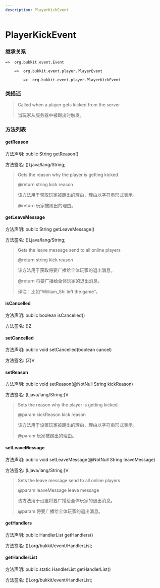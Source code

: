 ```yaml
---
description: PlayerKickEvent
---
```


# PlayerKickEvent

### 继承关系

    =>  org.bukkit.event.Event

        =>  org.bukkit.event.player.PlayerEvent

            =>  org.bukkit.event.player.PlayerKickEvent

### 类描述

> Called when a player gets kicked from the server
>
> 当玩家从服务器中被踢出时触发。

### 方法列表

#### getReason

方法声明: public String getReason()

方法签名: ()Ljava/lang/String;

> Gets the reason why the player is getting kicked
>
> @return string kick reason
>
> 该方法用于获取玩家被踢出的理由，理由以字符串形式表示。
>
> @return 玩家被踢出的理由。

#### getLeaveMessage

方法声明: public String getLeaveMessage()

方法签名: ()Ljava/lang/String;

> Gets the leave message send to all online players
>
> @return string kick reason
>
> 该方法用于获取将要广播给全体玩家的退出消息。
>
> @return 将要广播给全体玩家的退出消息。
>
> 译注：比如“William_Shi left the game”。

#### isCancelled

方法声明: public boolean isCancelled()

方法签名: ()Z

#### setCancelled

方法声明: public void setCancelled(boolean cancel)

方法签名: (Z)V

#### setReason

方法声明: public void setReason(@NotNull String kickReason)

方法签名: (Ljava/lang/String;)V

> Sets the reason why the player is getting kicked
>
> @param kickReason kick reason
>
> 该方法用于设置玩家被踢出的理由，理由以字符串形式表示。
> 
> @param 玩家被踢出的理由。

#### setLeaveMessage

方法声明: public void setLeaveMessage(@NotNull String leaveMessage)

方法签名: (Ljava/lang/String;)V

> Sets the leave message send to all online players
>
> @param leaveMessage leave message
>
> 该方法用于设置将要广播给全体玩家的退出消息。
>
> @param 将要广播给全体玩家的退出消息。

#### getHandlers

方法声明: public HandlerList getHandlers()

方法签名: ()Lorg/bukkit/event/HandlerList;

#### getHandlerList

方法声明: public static HandlerList getHandlerList()

方法签名: ()Lorg/bukkit/event/HandlerList;